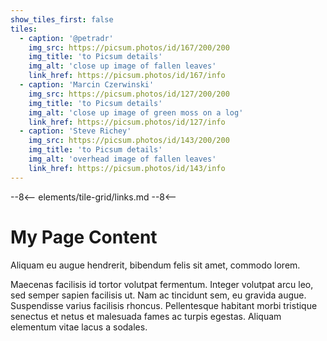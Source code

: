 ```yaml
---
show_tiles_first: false
tiles:
  - caption: '@petradr'
    img_src: https://picsum.photos/id/167/200/200
    img_title: 'to Picsum details'
    img_alt: 'close up image of fallen leaves'
    link_href: https://picsum.photos/id/167/info
  - caption: 'Marcin Czerwinski'
    img_src: https://picsum.photos/id/127/200/200
    img_title: 'to Picsum details'
    img_alt: 'close up image of green moss on a log'
    link_href: https://picsum.photos/id/127/info
  - caption: 'Steve Richey'
    img_src: https://picsum.photos/id/143/200/200
    img_title: 'to Picsum details'
    img_alt: 'overhead image of fallen leaves'
    link_href: https://picsum.photos/id/143/info
---
```


--8<--
elements/tile-grid/links.md
--8<--

# My Page Content
Aliquam eu augue hendrerit, bibendum felis sit amet, commodo lorem.

Maecenas facilisis id tortor volutpat fermentum. Integer volutpat arcu leo, sed semper sapien facilisis ut. Nam ac tincidunt sem, eu gravida augue. Suspendisse varius facilisis rhoncus. Pellentesque habitant morbi tristique senectus et netus et malesuada fames ac turpis egestas. Aliquam elementum vitae lacus a sodales. 

<br>